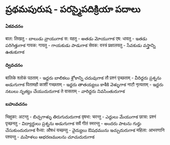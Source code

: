 # ప్రథమపురుష - పరస్మైపదిక్రియా పదాలు 

#### ఏకవచనం 
बाल: लिखतु - బాలుడు వ్రాయుగాక 
स: वहतु -  అతడు మోయుగాక 
एष: धावतु - ఇతడు పరిగెత్తుగాక 
गायक: गायतु - గాయకుడు పాడుగాక 
सेवक: वस्त्रं प्रक्षालयतु - సేవకుడు వస్త్రాన్ని ఉతుకుగాక 

#### ద్వివచనం
बालिके श्लोकं पठताम् - ఇద్దరు బాలికలు శ్లోకాన్ని చదువుగాక 
तौ प्रश्नं पृच्छताम् -  వీరిద్దరు ప్రశ్నను అడుగుగాక 
पितामहौ काशीं गच्छताम् - ఇద్దరు తాతయ్యలు కాశీకి వెళ్ళుగాక 
नाटौ नृत्यताम् - ఇద్దరు నటులు నృత్యం చేయుదురుగాక 
ते वासताम् - వారిద్దరు నివసింతురుగాక 

#### బహువచనం
भिक्षुका: अटन्तु - బిచ్చగాళ్ళు తిరుగుదురుగాక 
वृषभा: चरन्तु - ఎద్దులు మేయుగాక 
छात्रा: प्रश्नं पृच्छनतु - విద్యార్థులు ప్రశ్నను అడుగుగాక 
सर्वे गीतं स्मरन्तु - అందరు పాటను గుర్తు చేసుకుందురుగాక 
वैध्या: औषधं यच्छन्तु - వైద్యులు ఔషధమును ఇచ్చుదురుగాక 
महिला: आभरणानि पश्यन्तु - మహిళలు ఆభరణములను చూచుదురుగాక  
